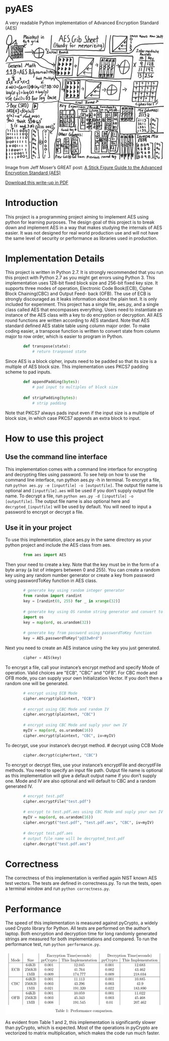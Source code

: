 # pyAES
A very readable Python implementation of Advanced Encryption Standard (AES)

![AES Crib Sheet](/readme_imgs/aes.png)

Image from Jeff Moser’s GREAT post: [A Stick Figure Guide to the Advanced Encryption Standard (AES)](http://www.moserware.com/2009/09/stick-figure-guide-to-advanced.html)


[Download this write-up in PDF](/project_writeup.pdf)

# Introduction
This project is a programming project aiming to implement AES using python for learning purposes. The design goal of this project is to break down and implement AES in a way that makes studying the internals of AES easier. It was not designed for real world production use and will not have the same level of security or performance as libraries used in production.

# Implementation Details
This project is written in Python 2.7. It is strongly recommended that you run this project with Python 2.7 as you might get errors using Python 3.
This implementation uses 128-bit fixed block size and 256-bit fixed key size. It supports three modes of operation, Electronic Code Book(ECB), Cipher Block Chaining(CBC) and Output Feed- back (OFB). The use of ECB is strongly discouraged as it leaks information about the plain text. It is only included for experiment.
This project has a single file, aes.py, and a single class called AES that encompasses everything. Users need to instantiate an instance of the AES class with a key to do encryption or decryption. All AES round functions are written according to AES standard. Note that AES standard defined AES stable table using column major order. To make coding easier, a transpose function is written to convert state from column major to row order, which is easier to program in Python.

```python
        def transpose(state):
            # return tranposed state
```

Since AES is a block cipher, inputs need to be padded so that its size is a multiple of AES block size. This implementation uses PKCS7 padding scheme to pad inputs.

```python
        def appendPadding(bytes):
            # pad input to multiples of block size
        
        def stripPadding(bytes):
            # strip padding
```

Note that PKCS7 always pads input even if the input size is a multiple of block size, in which case PKCS7 appends an extra block to input.


# How to use this project
## Use the command line interface
This implementation comes with a command line interface for encrypting and decrypting files using password. To see help on how to use the command line interface, run python aes.py -h in terminal. To encrypt a file, run `python aes.py -e [inputfile] -o [outputfile]`. The output file name is optional and `[inputfile].aes` will be used if you don’t supply output file name. To decrypt a file, run `python aes.py -d [inputfile] -o [outputfile]`. The output file name is also optional here and `decrypted_[inputfile]` will be used by default. You will need to input a password to encrypt or decrypt a file.

## Use it in your project
To use this implementation, place aes.py in the same directory as your python project and include the AES class from aes.
```python
        from aes import AES
```
Then your need to create a key. Note that the key must be in the form of a byte array (a list of integers between 0 and 255). You can create a random key using any random number generator or create a key from password using passwordToKey function in AES class.
```python
        # generate key using random integer generator
        from random import randint
        key = [randint(0, 255) for _ in xrange(32)]

        # generate key using OS random string generator and convert to byte array
        import os
        key = map(ord, os.urandom(32))

        # generate key from password using passwordToKey function
        key = AES.passwordToKey("p@33w0rd")
```
Next you need to create an AES instance using the key you just generated.
```python
        cipher = AES(key)
```
To encrypt a file, call your instance’s encrypt method and specify Mode of operation. Valid choices are "ECB", "CBC" and "OFB". For CBC mode and OFB mode, you can supply your own Initialization Vector. If you don’t then a random one will be generated.
```python
        # encrypt using ECB Mode
        cipher.encrypt(plaintext, "ECB")

        # encrypt using CBC Mode and random IV
        cipher.encrypt(plaintext, "CBC")
        
        # encrypt using CBC Mode and suply your own IV
        myIV = map(ord, os.urandom(16))
        cipher.encrypt(plaintext, "CBC", iv=myIV)
```
To decrypt, use your instance’s decrypt method. # decrypt using CCB Mode
```python
        cipher.decrypt(ciphertext, "CBC")
```
To encrypt or decrypt files, use your instance’s encryptFile and decryptFile methods. You need to specify an input file path. Output file name is optional as this implementation will give a default output name if you don’t supply one. Mode and IV are also optional and will default to CBC and a random generated IV.
```python
        # encrypt test.pdf
        cipher.encryptFile("test.pdf")

        # encrypt to test.pdf.aes using CBC Mode and suply your own IV
        myIV = map(ord, os.urandom(16))
        cipher.encrypt("test.pdf", "test.pdf.aes", "CBC", iv=myIV)
        
        # decrypt test.pdf.aes
        # output file name will be decrypted_test.pdf
        cipher.decrypt("test.pdf.aes")
```

# Correctness
The correctness of this implementation is verified again NIST known AES test vectors. The tests are defined in correctness.py. To run the tests, open a terminal window and run `python correctness.py`.

# Performance
The speed of this implementation is measured against pyCrypto, a widely used Crypto library for Python. All tests are performed on the author’s laptop. Both encryption and decryption time for long randomly generated strings are measured for both implementations and compared. To run the performance test, run `python performance.py`.

![Performance Table](/readme_imgs/table1.png)

As evident from Table 1 and 2, this implementation is significantly slower than pyCrypto, which is expected. Most of the operations in pyCrypto are vectorized to matrix multiplication, which makes the code run much faster.
